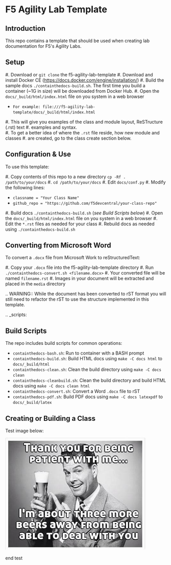 F5 Agility Lab Template
=======================

Introduction
------------

This repo contains a template that should be used when creating lab
documentation for F5's Agility Labs.

Setup
-----

#. Download or ``git clone`` the f5-agility-lab-template
#. Download and install Docker CE (https://docs.docker.com/engine/installation/)
#. Build the sample docs ``./containthedocs-build.sh``. The first time you build
   a container (~1G in size) will be downloaded from Docker Hub.
#. Open the ``docs/_build/html/index.html`` file on you system in a web browser

   - ``For example: file:///f5-agility-lab-template/docs/_build/html/index.html``

#. This will give you examples of the class and module layout, ReSTructure (.rst) text 
#. examples and syntax.  
#. To get a better idea of where the ``.rst`` file reside, how new module and classes
#. are created, go to the class create section below.

Configuration & Use
-------------------

To use this template:

#. Copy contents of this repo to a new directory ``cp -Rf . /path/to/your/docs``
#. ``cd /path/to/your/docs``
#. Edit ``docs/conf.py``
#. Modify the following lines:

   - ``classname = "Your Class Name"``
   - ``github_repo = "https://github.com/f5devcentral/your-class-repo"``

#. Build docs ``./containthedocs-build.sh`` (*see Build Scripts below*)
#. Open the ``docs/_build/html/index.html`` file on you system in a web browser
#. Edit the ``*.rst`` files as needed for your class
#. Rebuild docs as needed using ``./containthedocs-build.sh``

Converting from Microsoft Word
------------------------------

To convert a ``.docx`` file from Microsoft Work to reStructuredText:

#. Copy your ``.docx`` file into the f5-agility-lab-template directory
#. Run ``./containthedocs-convert.sh <filename.docx>``
#. Your converted file will be named ``filename.rst``
#. Images in your document will be extracted and placed in the ``media``
   directory

.. WARNING:: While the document has been converted to rST format you will still
   need to refactor the rST to use the structure implemented in this template.

.. _scripts:

Build Scripts
-------------

The repo includes build scripts for common operations:

- ``containthedocs-bash.sh``: Run to container with a BASH prompt
- ``containthedocs-build.sh``: Build HTML docs using ``make -C docs html`` to
  ``docs/_build/html``
- ``containthedocs-clean.sh``: Clean the build directory using
  ``make -C docs clean``
- ``containthedocs-cleanbuild.sh``: Clean the build directory and build HTML
  docs using ``make -C docs clean html``
- ``containthedocs-convert.sh``: Convert a Word ``.docx`` file to rST
- ``containthedocs-pdf.sh``: Build PDF docs using ``make -C docs latexpdf`` to
  ``docs/_build/latex``

Creating or Building a Class
----------------------------

Test image below:

![Test Image](https://github.com/leifbr/Mytest/blob/master/readme-images/test-pic.jpg)


end test

